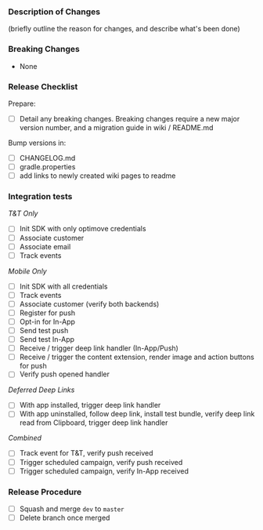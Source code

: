 ### Description of Changes

(briefly outline the reason for changes, and describe what's been done)

### Breaking Changes

- None

### Release Checklist

Prepare:

- [ ] Detail any breaking changes. Breaking changes require a new major version number, and a migration guide in wiki / README.md

Bump versions in:

- [ ] CHANGELOG.md
- [ ] gradle.properties
- [ ] add links to newly created wiki pages to readme

### Integration tests

_T&T Only_

- [ ] Init SDK with only optimove credentials
- [ ] Associate customer
- [ ] Associate email
- [ ] Track events

_Mobile Only_

- [ ] Init SDK with all credentials
- [ ] Track events
- [ ] Associate customer (verify both backends)
- [ ] Register for push
- [ ] Opt-in for In-App
- [ ] Send test push
- [ ] Send test In-App
- [ ] Receive / trigger deep link handler (In-App/Push)
- [ ] Receive / trigger the content extension, render image and action buttons for push
- [ ] Verify push opened handler

_Deferred Deep Links_

- [ ] With app installed, trigger deep link handler
- [ ] With app uninstalled, follow deep link, install test bundle, verify deep link read from Clipboard, trigger deep link handler

_Combined_

- [ ] Track event for T&T, verify push received
- [ ] Trigger scheduled campaign, verify push received
- [ ] Trigger scheduled campaign, verify In-App received

### Release Procedure

- [ ] Squash and merge `dev` to `master`
- [ ] Delete branch once merged
